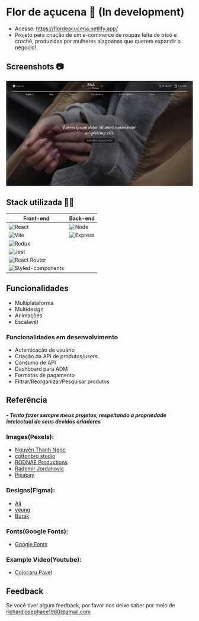 
# Flor de açucena 🌸 (In development)

- Acesse: https://flordeacucena.netlify.app/
- Projeto para criação de um e-commerce de roupas feita de tricô e crochê, produzidas por mulheres alagoanas que querem expandir o négocio!

## Screenshots 📷

![App Screenshot](./client/screenshot/homepage.png)

## Stack utilizada 🧑‍💻

| Front-end               | Back-end                                                |
| ----------------- | ---------------------------------------------------------------- |
| ![React](https://img.shields.io/badge/React-20232A?style=for-the-badge&logo=react&logoColor=61DAFB) | ![Node](https://img.shields.io/badge/Node.js-339933?style=for-the-badge&logo=nodedotjs&logoColor=white) |
| ![Vite](	https://img.shields.io/badge/Vite-B73BFE?style=for-the-badge&logo=vite&logoColor=FFD62E)  | ![Express](https://img.shields.io/badge/Express.js-000000?style=for-the-badge&logo=express&logoColor=white) |
| ![Redux](https://img.shields.io/badge/Redux-593D88?style=for-the-badge&logo=redux&logoColor=white) |  |
| ![Jest](https://img.shields.io/badge/Jest-C21325?style=for-the-badge&logo=jest&logoColor=white) |  |
| ![React Router](https://img.shields.io/badge/React_Router-CA4245?style=for-the-badge&logo=react-router&logoColor=white) |  |
| ![Styled-components](https://img.shields.io/badge/styled--components-DB7093?style=for-the-badge&logo=styled-components&logoColor=white) |  |



## Funcionalidades

- Multiplataforma
- Multidesign
- Animações
- Escalavél

### Funcionalidades em desenvolvimento

- Autenticação de usuário
- Criação da API de produtos/users
- Consumo de API
- Dashboard para ADM
- Formatos de pagamento
- Filtrar/Reorganizar/Pesquisar produtos
## Referência
#### *- Tento fazer sempre meus projetos, respeitando a propriedade intelectual de seus devidos criadores*
### Images(Pexels):  
- [Nguyễn Thanh Ngọc](https://www.pexels.com/pt-br/foto/silhueta-de-mulher-asiatica-atras-de-um-galho-de-arvore-perto-do-oceano-infinito-3995673/)
- [cottonbro studio](https://www.pexels.com/pt-br/foto/homem-de-terno-preto-segurando-um-microfone-4904563/)
- [RODNAE Productions](https://www.pexels.com/pt-br/foto/mulher-de-vestido-azul-e-preto-com-chapeu-marrom-5698985/)
- [Radomir Jordanovic](https://www.pexels.com/pt-br/foto/tres-mulheres-sorrindo-1644888/)
- [Pixabay](https://www.pexels.com/pt-br/foto/retrato-de-mulher-247204/)

### Designs(Figma):  
- [Ali](https://www.figma.com/community/file/1145746569448804794)
- [yeung](https://www.figma.com/community/file/1100683554530273233)
- [Burak](https://www.figma.com/community/file/1174991064846174507)

### Fonts(Google Fonts):  
- [Google Fonts](https://fonts.google.com/)

### Example Video(Youtube):  
- [Cojocaru Pavel](https://www.youtube.com/watch?v=A0ZTru3Xk3E&ab_channel=CojocaruPavel)

## Feedback

Se você tiver algum feedback, por favor nos deixe saber por meio de richardjosephace1960@gmail.com

